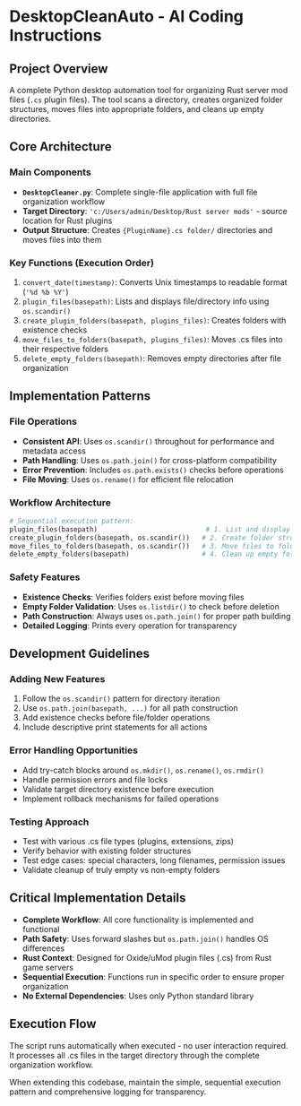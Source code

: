 # DesktopCleanAuto - AI Coding Instructions

## Project Overview
A complete Python desktop automation tool for organizing Rust server mod files (`.cs` plugin files). The tool scans a directory, creates organized folder structures, moves files into appropriate folders, and cleans up empty directories.

## Core Architecture

### Main Components
- **`DesktopCleaner.py`**: Complete single-file application with full file organization workflow
- **Target Directory**: `'c:/Users/admin/Desktop/Rust server mods'` - source location for Rust plugins
- **Output Structure**: Creates `{PluginName}.cs folder/` directories and moves files into them

### Key Functions (Execution Order)
1. `convert_date(timestamp)`: Converts Unix timestamps to readable format (`'%d %b %Y'`)
2. `plugin_files(basepath)`: Lists and displays file/directory info using `os.scandir()`
3. `create_plugin_folders(basepath, plugins_files)`: Creates folders with existence checks
4. `move_files_to_folders(basepath, plugins_files)`: Moves .cs files into their respective folders
5. `delete_empty_folders(basepath)`: Removes empty directories after file organization

## Implementation Patterns

### File Operations
- **Consistent API**: Uses `os.scandir()` throughout for performance and metadata access
- **Path Handling**: Uses `os.path.join()` for cross-platform compatibility
- **Error Prevention**: Includes `os.path.exists()` checks before operations
- **File Moving**: Uses `os.rename()` for efficient file relocation

### Workflow Architecture
```python
# Sequential execution pattern:
plugin_files(basepath)                           # 1. List and display files
create_plugin_folders(basepath, os.scandir())   # 2. Create folder structure
move_files_to_folders(basepath, os.scandir())   # 3. Move files to folders
delete_empty_folders(basepath)                  # 4. Clean up empty folders
```

### Safety Features
- **Existence Checks**: Verifies folders exist before moving files
- **Empty Folder Validation**: Uses `os.listdir()` to check before deletion
- **Path Construction**: Always uses `os.path.join()` for proper path building
- **Detailed Logging**: Prints every operation for transparency

## Development Guidelines

### Adding New Features
1. Follow the `os.scandir()` pattern for directory iteration
2. Use `os.path.join(basepath, ...)` for all path construction
3. Add existence checks before file/folder operations
4. Include descriptive print statements for all actions

### Error Handling Opportunities
- Add try-catch blocks around `os.mkdir()`, `os.rename()`, `os.rmdir()`
- Handle permission errors and file locks
- Validate target directory existence before execution
- Implement rollback mechanisms for failed operations

### Testing Approach
- Test with various .cs file types (plugins, extensions, zips)
- Verify behavior with existing folder structures
- Test edge cases: special characters, long filenames, permission issues
- Validate cleanup of truly empty vs non-empty folders

## Critical Implementation Details
- **Complete Workflow**: All core functionality is implemented and functional
- **Path Safety**: Uses forward slashes but `os.path.join()` handles OS differences
- **Rust Context**: Designed for Oxide/uMod plugin files (.cs) from Rust game servers
- **Sequential Execution**: Functions run in specific order to ensure proper organization
- **No External Dependencies**: Uses only Python standard library

## Execution Flow
The script runs automatically when executed - no user interaction required. It processes all .cs files in the target directory through the complete organization workflow.

When extending this codebase, maintain the simple, sequential execution pattern and comprehensive logging for transparency.